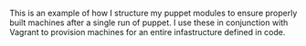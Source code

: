 This is an example of how I structure my puppet modules to ensure properly built machines after a single run of puppet. I use these in conjunction with Vagrant to provision machines for an entire infastructure defined in code.
